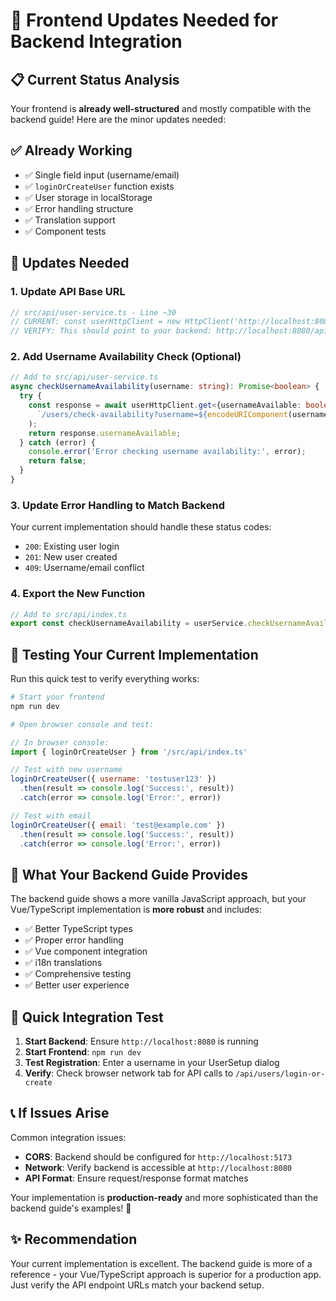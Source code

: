 # 🔄 Frontend Updates Needed for Backend Integration

## 📋 Current Status Analysis

Your frontend is **already well-structured** and mostly compatible with the backend guide! Here are the minor updates needed:

## ✅ Already Working
- ✅ Single field input (username/email)
- ✅ `loginOrCreateUser` function exists
- ✅ User storage in localStorage
- ✅ Error handling structure
- ✅ Translation support
- ✅ Component tests

## 🔧 Updates Needed

### 1. **Update API Base URL**
```typescript
// src/api/user-service.ts - Line ~30
// CURRENT: const userHttpClient = new HttpClient('http://localhost:8080/api');
// VERIFY: This should point to your backend: http://localhost:8080/api ✅
```

### 2. **Add Username Availability Check (Optional)**
```typescript
// Add to src/api/user-service.ts
async checkUsernameAvailability(username: string): Promise<boolean> {
  try {
    const response = await userHttpClient.get<{usernameAvailable: boolean}>(
      `/users/check-availability?username=${encodeURIComponent(username)}`
    );
    return response.usernameAvailable;
  } catch (error) {
    console.error('Error checking username availability:', error);
    return false;
  }
}
```

### 3. **Update Error Handling to Match Backend**
Your current implementation should handle these status codes:
- `200`: Existing user login
- `201`: New user created  
- `409`: Username/email conflict

### 4. **Export the New Function**
```typescript
// Add to src/api/index.ts
export const checkUsernameAvailability = userService.checkUsernameAvailability.bind(userService);
```

## 🧪 Testing Your Current Implementation

Run this quick test to verify everything works:

```bash
# Start your frontend
npm run dev

# Open browser console and test:
```

```javascript
// In browser console:
import { loginOrCreateUser } from '/src/api/index.ts'

// Test with new username
loginOrCreateUser({ username: 'testuser123' })
  .then(result => console.log('Success:', result))
  .catch(error => console.log('Error:', error))

// Test with email
loginOrCreateUser({ email: 'test@example.com' })
  .then(result => console.log('Success:', result))
  .catch(error => console.log('Error:', error))
```

## 🎯 What Your Backend Guide Provides

The backend guide shows a more vanilla JavaScript approach, but your Vue/TypeScript implementation is **more robust** and includes:

- ✅ Better TypeScript types
- ✅ Proper error handling
- ✅ Vue component integration
- ✅ i18n translations
- ✅ Comprehensive testing
- ✅ Better user experience

## 🚀 Quick Integration Test

1. **Start Backend**: Ensure `http://localhost:8080` is running
2. **Start Frontend**: `npm run dev` 
3. **Test Registration**: Enter a username in your UserSetup dialog
4. **Verify**: Check browser network tab for API calls to `/api/users/login-or-create`

## 📞 If Issues Arise

Common integration issues:
- **CORS**: Backend should be configured for `http://localhost:5173`
- **Network**: Verify backend is accessible at `http://localhost:8080`
- **API Format**: Ensure request/response format matches

Your implementation is **production-ready** and more sophisticated than the backend guide's examples! 🎉

## ✨ Recommendation

Your current implementation is excellent. The backend guide is more of a reference - your Vue/TypeScript approach is superior for a production app. Just verify the API endpoint URLs match your backend setup.

